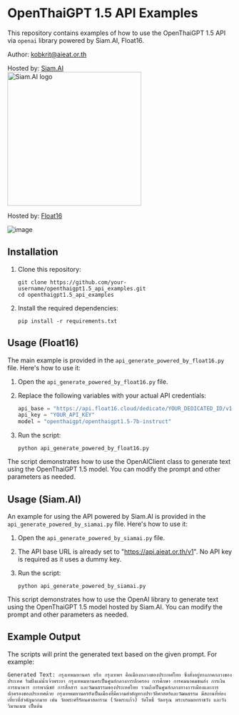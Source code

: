 # OpenThaiGPT 1.5 API Examples
This repository contains examples of how to use the OpenThaiGPT 1.5 API via ``openai`` library powered by Siam.AI, Float16.

Author: kobkrit@aieat.or.th

Hosted by: [Siam.AI](https://siam.ai)<br>
<img src="https://siam.ai/wp-content/uploads/2024/06/logo_SiamAI_full_black_blue.png" alt="Siam.AI logo" width="300">

Hosted by: [Float16](https://float16.cloud/)

![image](https://github.com/user-attachments/assets/c48f9cb6-1c03-4cb8-9bc5-7d9e6f3df695)


## Installation

1. Clone this repository:
   ```
   git clone https://github.com/your-username/openthaigpt1.5_api_examples.git
   cd openthaigpt1.5_api_examples
   ```

2. Install the required dependencies:
   ```
   pip install -r requirements.txt
   ```

## Usage (Float16)

The main example is provided in the `api_generate_powered_by_float16.py` file. Here's how to use it:

1. Open the `api_generate_powered_by_float16.py` file.

2. Replace the following variables with your actual API credentials:
   ```python
   api_base = "https://api.float16.cloud/dedicate/YOUR_DEDICATED_ID/v1"
   api_key = "YOUR_API_KEY"
   model = "openthaigpt/openthaigpt1.5-7b-instruct"
   ```

3. Run the script:
   ```
   python api_generate_powered_by_float16.py
   ```

The script demonstrates how to use the OpenAIClient class to generate text using the OpenThaiGPT 1.5 model. You can modify the prompt and other parameters as needed.

## Usage (Siam.AI)

An example for using the API powered by Siam.AI is provided in the `api_generate_powered_by_siamai.py` file. Here's how to use it:

1. Open the `api_generate_powered_by_siamai.py` file.

2. The API base URL is already set to "https://api.aieat.or.th/v1". No API key is required as it uses a dummy key.

3. Run the script:
   ```
   python api_generate_powered_by_siamai.py
   ```

This script demonstrates how to use the OpenAI library to generate text using the OpenThaiGPT 1.5 model hosted by Siam.AI. You can modify the prompt and other parameters as needed.

## Example Output

The scripts will print the generated text based on the given prompt. For example:

```
Generated Text: กรุงเทพมหานคร หรือ กรุงเทพฯ คือเมืองหลวงของประเทศไทย ซึ่งตั้งอยู่ทางภาคกลางของประเทศ ริมฝั่งแม่น้ำเจ้าพระยา กรุงเทพมหานครเป็นศูนย์กลางการปกครอง การศึกษา การคมนาคมขนส่ง การเงินการธนาคาร การพาณิชย์ การสื่อสาร และวัฒนธรรมของประเทศไทย รวมถึงเป็นศูนย์กลางทางการเมืองและการปกครองของประเทศด้วย กรุงเทพมหานครยังเป็นเมืองที่มีความสำคัญทางประวัติศาสตร์และวัฒนธรรม มีสถานที่ท่องเที่ยวที่สำคัญมากมาย เช่น วัดพระศรีรัตนศาสดาราม (วัดพระแก้ว) วัดโพธิ์ วัดอรุณ พระบรมมหาราชวัง และวังวิมานเมฆ เป็นต้น
```
